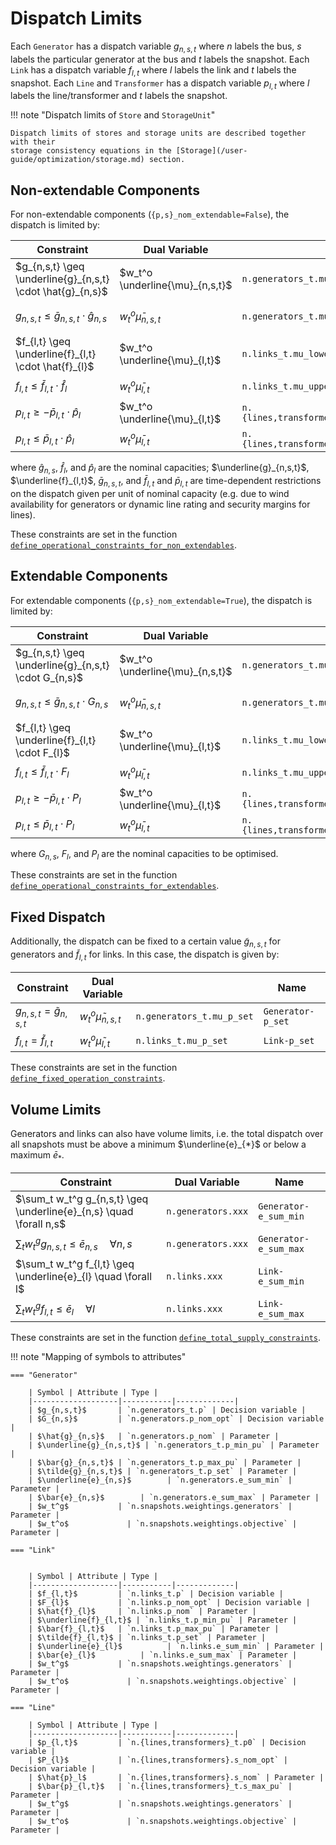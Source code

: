 # Dispatch Limits

Each `Generator` has a dispatch variable $g_{n,s,t}$ where $n$ labels the bus, $s$ labels the particular generator at the bus and $t$ labels the snapshot. Each `Link` has a dispatch variable $f_{l,t}$ where $l$ labels the link and $t$ labels the snapshot. Each `Line` and `Transformer` has a dispatch variable $p_{l,t}$ where $l$ labels the line/transformer and $t$ labels the snapshot.

!!! note "Dispatch limits of `Store` and `StorageUnit`"

    Dispatch limits of stores and storage units are described together with their
    storage consistency equations in the [Storage](/user-guide/optimization/storage.md) section.

## Non-extendable Components

For non-extendable components (`{p,s}_nom_extendable=False`), the dispatch is limited by:

| Constraint | Dual Variable | | Name |
|------------|---------------|--|------|
| $g_{n,s,t} \geq \underline{g}_{n,s,t} \cdot \hat{g}_{n,s}$ | $w_t^o \underline{\mu}_{n,s,t}$ | `n.generators_t.mu_lower` | `Generator-fix-p-lower` |
| $g_{n,s,t} \leq \bar{g}_{n,s,t} \cdot \hat{g}_{n,s}$ | $w_t^o \bar{\mu}_{n,s,t}$ | `n.generators_t.mu_upper` | `Generator-fix-p-upper` |
| $f_{l,t} \geq \underline{f}_{l,t} \cdot \hat{f}_{l}$ | $w_t^o \underline{\mu}_{l,t}$ | `n.links_t.mu_lower` | `Link-fix-p-lower` |
| $f_{l,t} \leq \bar{f}_{l,t} \cdot \hat{f}_{l}$ | $w_t^o \bar{\mu}_{l,t}$ | `n.links_t.mu_upper` | `Link-fix-p-upper` |
| $p_{l,t} \geq - \bar{p}_{l,t} \cdot \hat{p}_{l}$ | $w_t^o \underline{\mu}_{l,t}$ | `n.{lines,transformers}_t.mu_lower` | `Line-fix-p-lower` |
| $p_{l,t} \leq \bar{p}_{l,t} \cdot \hat{p}_{l}$ | $w_t^o \bar{\mu}_{l,t}$ | `n.{lines,transformers}_t.mu_upper` | `Line-fix-p-upper` |

where $\hat{g}_{n,s}$, $\hat{f}_{l}$, and $\hat{p}_{l}$ are the nominal capacities; $\underline{g}_{n,s,t}$, $\underline{f}_{l,t}$, $\bar{g}_{n,s,t}$, and $\bar{f}_{l,t}$ and $\bar{p}_{l,t}$ are time-dependent restrictions on the dispatch given per unit of nominal capacity (e.g. due to wind availability for generators or dynamic line rating and security margins for lines). 

These constraints are set in the function [`define_operational_constraints_for_non_extendables`]().

## Extendable Components

For extendable components  (`{p,s}_nom_extendable=True`), the dispatch is limited by:

Constraint | Dual Variable | | Name |
|------------|---------------|--|------|
|  $g_{n,s,t} \geq \underline{g}_{n,s,t} \cdot G_{n,s}$ | $w_t^o \underline{\mu}_{n,s,t}$ | `n.generators_t.mu_lower` | `Generator-ext-p-lower` |
| $g_{n,s,t} \leq \bar{g}_{n,s,t} \cdot G_{n,s}$ | $w_t^o \bar{\mu}_{n,s,t}$ | `n.generators_t.mu_upper` | `Generator-ext-p-upper` |
| $f_{l,t} \geq \underline{f}_{l,t} \cdot F_{l}$ | $w_t^o \underline{\mu}_{l,t}$ | `n.links_t.mu_lower` | `Link-ext-p-lower` |
| $f_{l,t} \leq \bar{f}_{l,t} \cdot F_{l}$ | $w_t^o \bar{\mu}_{l,t}$ | `n.links_t.mu_upper` | `Link-ext-p-upper` |
| $p_{l,t} \geq - \bar{p}_{l,t} \cdot P_{l}$ | $w_t^o \underline{\mu}_{l,t}$ | `n.{lines,transformers}_t.mu_lower` | `Line-ext-p-lower` |
| $p_{l,t} \leq \bar{p}_{l,t} \cdot P_{l}$ | $w_t^o \bar{\mu}_{l,t}$ | `n.{lines,transformers}_t.mu_upper` | `Line-ext-p-upper` |

where $G_{n,s}$, $F_{l}$, and $P_{l}$ are the nominal capacities to be optimised. 

These constraints are set in the function [`define_operational_constraints_for_extendables`]().

## Fixed Dispatch

Additionally, the dispatch can be fixed to a certain value $\tilde{g}_{n,s,t}$ for generators and $\tilde{f}_{l,t}$ for links. In this case, the dispatch is given by:


Constraint | Dual Variable | | Name |
|------------|---------------|--|------|
| $g_{n,s,t} = \tilde{g}_{n,s,t}$ | $w_t^o  \tilde{\mu}_{n,s,t}$ | `n.generators_t.mu_p_set` | `Generator-p_set` |
| $f_{l,t} = \tilde{f}_{l,t}$ | $w_t^o  \tilde{\mu}_{l,t}$ | `n.links_t.mu_p_set` | `Link-p_set` |

These constraints are set in the function [`define_fixed_operation_constraints`]().

<!-- TODO: mu_p_set should be called lambda_p_set becuase it is dual of equality constraint, not inequality constraint. -->

<!-- TODO: Generalise `{p,s,e}_set` in component attributes (not completely documented) -->

## Volume Limits

Generators and links can also have volume limits, i.e. the total dispatch over all snapshots must be above a minimum $\underline{e}_{*}$ or below a maximum $\bar{e}_{*}$.

| Constraint | Dual Variable | Name |
|-------------------|------------------|------------------|
| $\sum_t w_t^g g_{n,s,t} \geq \underline{e}_{n,s} \quad \forall n,s$ | `n.generators.xxx` | `Generator-e_sum_min` |
| $\sum_t w_t^g g_{n,s,t} \leq \bar{e}_{n,s} \quad \forall n,s$ | `n.generators.xxx` | `Generator-e_sum_max` |
| $\sum_t w_t^g f_{l,t} \geq \underline{e}_{l} \quad \forall l$ | `n.links.xxx` | `Link-e_sum_min` |
| $\sum_t w_t^g f_{l,t} \leq \bar{e}_{l} \quad \forall l$ | `n.links.xxx` | `Link-e_sum_max` |

These constraints are set in the function [`define_total_supply_constraints`]().


!!! note "Mapping of symbols to attributes"

    === "Generator"

        | Symbol | Attribute | Type | 
        |-------------------|-----------|-------------|
        | $g_{n,s,t}$       | `n.generators_t.p` | Decision variable |
        | $G_{n,s}$         | `n.generators.p_nom_opt` | Decision variable |
        | $\hat{g}_{n,s}$   | `n.generators.p_nom` | Parameter |
        | $\underline{g}_{n,s,t}$ | `n.generators_t.p_min_pu` | Parameter |
        | $\bar{g}_{n,s,t}$ | `n.generators_t.p_max_pu` | Parameter |
        | $\tilde{g}_{n,s,t}$ | `n.generators_t.p_set` | Parameter |
        | $\underline{e}_{n,s}$        | `n.generators.e_sum_min` | Parameter |
        | $\bar{e}_{n,s}$        | `n.generators.e_sum_max` | Parameter |
        | $w_t^g$           | `n.snapshots.weightings.generators` | Parameter |
        | $w_t^o$             | `n.snapshots.weightings.objective` | Parameter |

    === "Link"

        
        | Symbol | Attribute | Type | 
        |-------------------|-----------|-------------|
        | $f_{l,t}$         | `n.links_t.p` | Decision variable |
        | $F_{l}$           | `n.links.p_nom_opt` | Decision variable |
        | $\hat{f}_{l}$     | `n.links.p_nom` | Parameter |
        | $\underline{f}_{l,t}$ | `n.links_t.p_min_pu` | Parameter |
        | $\bar{f}_{l,t}$   | `n.links_t.p_max_pu` | Parameter |
        | $\tilde{f}_{l,t}$ | `n.links_t.p_set` | Parameter |
        | $\underline{e}_{l}$          | `n.links.e_sum_min` | Parameter |
        | $\bar{e}_{l}$          | `n.links.e_sum_max` | Parameter |
        | $w_t^g$           | `n.snapshots.weightings.generators` | Parameter |
        | $w_t^o$             | `n.snapshots.weightings.objective` | Parameter |

    === "Line"

        | Symbol | Attribute | Type | 
        |-------------------|-----------|-------------|
        | $p_{l,t}$         | `n.{lines,transformers}_t.p0` | Decision variable |
        | $P_{l}$           | `n.{lines,transformers}.s_nom_opt` | Decision variable |
        | $\hat{p}_l$       | `n.{lines,transformers}.s_nom` | Parameter |
        | $\bar{p}_{l,t}$   | `n.{lines,transformers}_t.s_max_pu` | Parameter |
        | $w_t^g$           | `n.snapshots.weightings.generators` | Parameter |
        | $w_t^o$             | `n.snapshots.weightings.objective` | Parameter |


